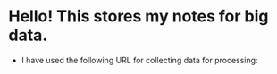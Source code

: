 # Hello! This stores my notes for big data.

- I have used the following URL for collecting data for processing:
``` https://www.hymnal.net/en/hymn/h/313
```

